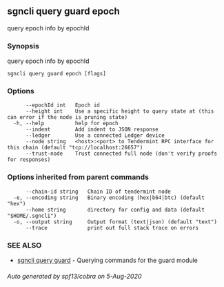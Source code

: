 ## sgncli query guard epoch

query epoch info by epochId

### Synopsis

query epoch info by epochId

```
sgncli query guard epoch [flags]
```

### Options

```
      --epochId int   Epoch id
      --height int    Use a specific height to query state at (this can error if the node is pruning state)
  -h, --help          help for epoch
      --indent        Add indent to JSON response
      --ledger        Use a connected Ledger device
      --node string   <host>:<port> to Tendermint RPC interface for this chain (default "tcp://localhost:26657")
      --trust-node    Trust connected full node (don't verify proofs for responses)
```

### Options inherited from parent commands

```
      --chain-id string   Chain ID of tendermint node
  -e, --encoding string   Binary encoding (hex|b64|btc) (default "hex")
      --home string       directory for config and data (default "$HOME/.sgncli")
  -o, --output string     Output format (text|json) (default "text")
      --trace             print out full stack trace on errors
```

### SEE ALSO

* [sgncli query guard](sgncli_query_guard.md)	 - Querying commands for the guard module

###### Auto generated by spf13/cobra on 5-Aug-2020

